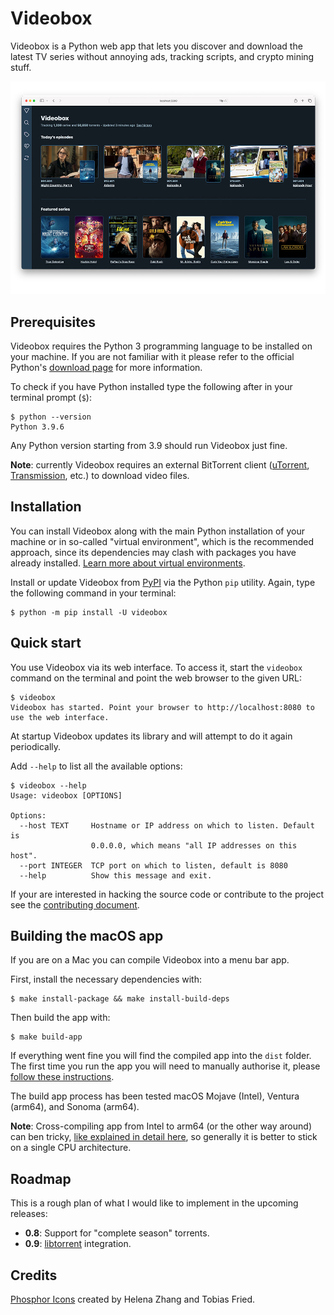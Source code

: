 # Videobox

Videobox is a Python web app that lets you discover and download the latest TV series without annoying ads, tracking scripts, and crypto mining stuff.

![The Videobox home page](screenshot.jpg)

## Prerequisites

Videobox requires the Python 3 programming language to be installed on your machine. If you are not familiar with it please refer to the official Python's [download page][d] for more information. 

To check if you have Python installed type the following after in your terminal prompt (`$`):

```
$ python --version 
Python 3.9.6
```

Any Python version starting from 3.9 should run Videobox just fine. 

**Note**: currently Videobox requires an external BitTorrent client ([uTorrent](https://www.utorrent.com), [Transmission](https://transmissionbt.com), etc.) to download video files.

## Installation

You can install Videobox along with the main Python installation of your machine or in so-called "virtual environment", which is the recommended approach, since its dependencies may clash with packages you have already installed. [Learn more about virtual environments][venv]. 

Install or update Videobox from [PyPI][2] via the Python `pip` utility. Again, type the following command in your terminal:

```
$ python -m pip install -U videobox
```

## Quick start

You use Videobox via its web interface. To access it, start the `videobox` command on the terminal and point the web browser to the given URL:

```
$ videobox
Videobox has started. Point your browser to http://localhost:8080 to use the web interface.
```

At startup Videobox updates its library and will attempt to do it again periodically.

Add `--help` to list all the available options:

```
$ videobox --help 
Usage: videobox [OPTIONS]

Options:
  --host TEXT     Hostname or IP address on which to listen. Default is
                  0.0.0.0, which means "all IP addresses on this host".
  --port INTEGER  TCP port on which to listen, default is 8080
  --help          Show this message and exit.
```

If your are interested in hacking the source code or contribute to the project see the [contributing document][contrib].

## Building the macOS app 

If you are on a Mac you can compile Videobox into a menu bar app. 

First, install the necessary dependencies with:

```
$ make install-package && make install-build-deps
```

Then build the app with:

```
$ make build-app
```

If everything went fine you will find the compiled app into the `dist` folder. The first time you run the app you will need to manually authorise it, please [follow these instructions][1].

The build app process has been tested macOS Mojave (Intel), Ventura (arm64), and Sonoma (arm64). 

**Note**: Cross-compiling app from Intel to arm64 (or the other way around) can ben tricky, [like explained in detail here][cross], so generally it is better to stick on a single CPU architecture.

## Roadmap

This is a rough plan of what I would like to implement in the upcoming releases:

* **0.8**: Support for "complete season" torrents.
* **0.9**: [libtorrent][l] integration.

## Credits 

[Phosphor Icons][i] created by Helena Zhang and Tobias Fried.


[1]: https://www.funkyspacemonkey.com/how-to-open-applications-from-anywhere-in-macos-sonoma
[2]: https://pypi.org/project/videobox/
[3]: https://brew.sh/
[4]: https://flask.palletsprojects.com/en/2.2.x/cli/
[i]: https://phosphoricons.com
[d]: https://www.python.org/downloads/
[l]: https://github.com/arvidn/libtorrent
[venv]: https://docs.python.org/3/library/venv.html
[contrib]: CONTRIBUTING.md
[cross]: https://github.com/ronaldoussoren/py2app/issues/523#issuecomment-2140630179